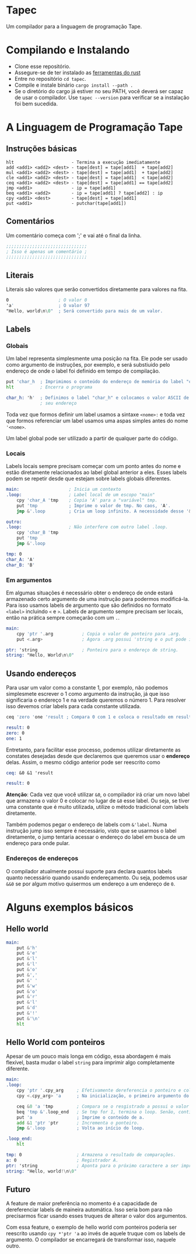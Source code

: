 # Tapec

Um compilador para a linguagem de programação Tape.

# Compilando e Instalando

- Clone esse repositório.
- Assegure-se de ter instalado as [ferramentas do rust](https://www.rust-lang.org/tools/install)
- Entre no repositório `cd tapec`.
- Compile e instale binário `cargo install --path .`
- Se o diretório do cargo já estiver no seu PATH, você deverá ser capaz de usar
    o compilador. Use `tapec --version` para verificar se a instalação foi bem
    sucedida.

# A Linguagem de Programação Tape

## Instruções básicas

```
hlt                      - Termina a execução imediatamente
add <add1> <add2> <dest> - tape[dest] = tape[add1]  + tape[add2]
mul <add1> <add2> <dest> - tape[dest] = tape[add1]  + tape[add2]
cle <add1> <add2> <dest> - tape[dest] = tape[add1]  < tape[add2]
ceq <add1> <add2> <dest> - tape[dest] = tape[add1] == tape[add2]
jmp <add1>               - ip = tape[add1]
beq <add1> <add2>        - ip = tape[add1] ? tape[add2] : ip
cpy <add1> <dest>        - tape[dest] = tape[add1]
put <add1>               - putchar(tape[add1])
```

## Comentários

Um comentário começa com ';' e vai até o final da linha.

```asm
;;;;;;;;;;;;;;;;;;;;;;;;;;;;;;;
; Isso é apenas um comentário ;
;;;;;;;;;;;;;;;;;;;;;;;;;;;;;;;
```

## Literais

Literais são valores que serão convertidos diretamente para valores na fita.

```asm
0                   ; O valor 0
'a'                 ; O valor 97
"Hello, world\n\0"  ; Será convertido para mais de um valor.
```

## Labels

### Globais

Um label representa simplesmente uma posição na fita. Ele pode ser usado como
argumento de instruções, por exemplo, e será substiuido pelo endereço de onde o
label foi definido em tempo de compilação.

```asm
put 'char_h  ; Imprimimos o conteúdo do endereço de memória do label "char_h"
hlt          ; Encerra o programa

char_h: 'h'  ; Definimos o label "char_h" e colocamos o valor ASCII de 'h' em
             ; seu endereço
```

Toda vez que formos definir um label usamos a sintaxe `<nome>:` e toda vez que
formos referenciar um label usamos uma aspas simples antes do nome `'<nome>`.

Um label global pode ser utilizado a partir de qualquer parte do código.

### Locais

Labels locais sempre precisam começar com um ponto antes do nome e estão
diretamente relacionados ao label global anterior a eles. Esses labels podem se
repetir desde que estejam sobre labels globais diferentes.

```asm
main:                   ; Inicia um contexto
.loop:                  ; Label local de um escopo "main"
    cpy 'char_A 'tmp    ; Copia 'A' para a "variável" tmp.
    put 'tmp            ; Imprime o valor de tmp. No caos, 'A'.
    jmp &'.loop         ; Cria um loop infinito. A necessidade desse '&' se tornará aparente mais afrente.

outro:
.loop:                  ; Não interfere com outro label .loop.
    cpy 'char_B 'tmp
    put 'tmp
    jmp &'.loop

tmp: 0
char_A: 'A'
char_B: 'B'
```

### Em argumentos

Em algumas situações é necessário obter o endereço de onde estará armazenado
certo argumento de uma instrução para podermos modificá-la. Para isso usamos
labels de argumento que são definidos no formato `<label>` incluindo `<` e `>`.
Labels de argumento sempre precisam ser locais, então na prática sempre
começarão com um `.`.

```asm
main:
    cpy 'ptr '.arg           ; Copia o valor de ponteiro para .arg.
    put <.arg>               ; Agora .arg possui 'string e o put pode imprimir o 'H' (primeiro caractere de 'string).

ptr: 'string                 ; Ponteiro para o endereço de string.
string: "Hello, World\n\0"
```

## Usando endereços

Para usar um valor como a constante 1, por exemplo, não podemos simplesmete
escrever o 1 como argumento da instrução, já que isso significaria o endereço 1
e na verdade queremos o número 1. Para resolver isso devemos criar labels para
cada constante utilizada.

```asm
ceq 'zero 'one 'result ; Compara 0 com 1 e coloca o resultado em result.

result: 0
zero: 0
one: 1
```

Entretanto, para facilitar esse processo, podemos utilizar diretamente as
constates desejadas desde que declaremos que queremos usar o **endereço** delas.
Assim, o mesmo código anterior pode ser reescrito como

```asm
ceq: &0 &1 'result

result: 0
```

**Atenção**: Cada vez que você utilizar `&0`, o compilador irá criar um novo
label que armazena o valor 0 e colocar no lugar de `&0` esse label. Ou seja, se
tiver uma constante que é muito utilizada, utilize o método tradicional com
labels diretamente.

Também podemos pegar o endereço de labels com `&'label`. Numa instrução jump
isso sempre é necessário, visto que se usarmos o label diretamente, o jump
tentaria acessar o endereço do label em busca de um endereço para onde pular.

### Endereços de endereços

O compilador atualmente possui suporte para declara quantos labels quanto
necessário quando usando endereçamento. Ou seja, podemos usar `&&0` se por algum
motivo quisermos um endereço a um endereço de `0`.

# Alguns exemplos básicos

## Hello world

```asm
main:
    put &'h'
    put &'e'
    put &'l'
    put &'l'
    put &'o'
    put &','
    put &' '
    put &'w'
    put &'o'
    put &'r'
    put &'l'
    put &'d'
    put &'!'
    put &'\n'
    hlt
```

## Hello World com ponteiros

Apesar de um pouco mais longa em código, essa abordagem é mais flexível, basta
mudar o label `string` para imprimir algo completamente diferente.

```asm
main:
.loop:
    cpy 'ptr '.cpy_arg     ; Efetivamente dereferencia o ponteiro e coloca o valor em a
    cpy <.cpy_arg> 'a      ; Na inicialização, o primeiro argumento do cpy será -1

    ceq &0 'a 'tmp         ; Compara se o resgistrado a possui o valor 0 e coloca o resultado em tmp
    beq 'tmp &'.loop_end   ; Se tmp for 1, termina o loop. Senão, continue
    put 'a                 ; Imprime o conteúdo de a.
    add &1 'ptr 'ptr       ; Incrementa o ponteiro.
    jmp &'.loop            ; Volta ao início do loop.

.loop_end:
    hlt

tmp: 0                     ; Armazena o resultado de comparações.
a: 0                       ; Registrador A.
ptr: 'string               ; Aponta para o próximo caractere a ser impresso.
string: "Hello, world!\n\0"
```

## Futuro

A feature de maior preferência no momento é a capacidade de dereferenciar labels
de maineira automática. Isso seria bom para não precisarmos ficar usando esses
truques de alterar o valor dos argumentos.

Com essa feature, o exemplo de hello world com ponteiros poderia ser reescrito
usando `cpy *'ptr 'a` ao invés de aquele truque com os labels de argumento. O
compilador se encarregará de transformar isso, naquele outro.
